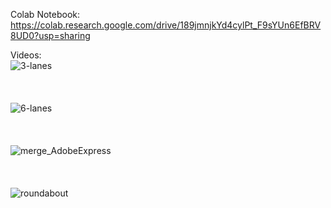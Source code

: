 Colab Notebook:\
https://colab.research.google.com/drive/189jmnjkYd4cylPt_F9sYUn6EfBRV8UD0?usp=sharing

Videos:\
![3-lanes](https://user-images.githubusercontent.com/49105118/196131706-8cd57ef2-4dae-42a1-9c89-fcce9fed9523.gif)
<br/><br/><br/><br/>
![6-lanes](https://user-images.githubusercontent.com/49105118/196131722-b9145e10-7b88-4a56-a354-849f54c5d472.gif)
<br/><br/><br/><br/>
![merge_AdobeExpress](https://user-images.githubusercontent.com/49105118/196129165-134fc228-8036-4656-b681-ca20ddb4b41f.gif)
<br/><br/><br/><br/>
![roundabout](https://user-images.githubusercontent.com/49105118/196132298-f21e5979-4181-40f8-8d2a-925ae774c9ac.gif)
